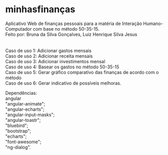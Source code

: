 
# minhasfinanças 

Aplicativo Web de finanças pessoais para a matéria de Interação Humano-Computador com base no método 50-35-15.
</br> 
Feito por: Bruna da Silva Gonçalves, Luiz Henrique Silva Jesus
</br></br></br>
Caso de uso 1: Adicionar gastos mensais </br>
Caso de uso 2: Adicionar receita mensais </br>
Caso de uso 3: Adicionar investimentos mensal </br>
Caso de uso 4: Basear os gastos no método 50-35-15 </br>
Caso de uso 5: Gerar gráfico comparativo das finanças de acordo com o método </br> 
Caso de uso 6: Gerar indicativo de possíveis melhoras.</br>

Dependências: </br>
angular </br>
    "angular-animate"; </br>
    "angular-echarts"; </br>
    "angular-input-masks"; </br>
    "angular-toastr";</br>
    "bluebird";</br>
    "bootstrap";</br> 
    "echarts"; </br>
    "font-awesome"; </br>
    "ng-dialog". </br>


 